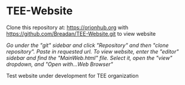 # TEE-Website

Clone this repository at:
https://orionhub.org
with
https://github.com/Breadan/TEE-Website.git
to view website


*Go under the "git" sidebar and click "Repository" and then "clone repository". Paste in requested url.*
*To view website, enter the "editor" sidebar and find the "MainWeb.html" file. Select it, open the "view" dropdown, and "Open with...Web Browser"*


Test website under development for TEE organization
